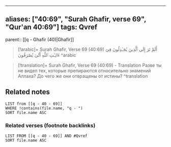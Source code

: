 
---
aliases: ["40:69", "Surah Ghafir, verse 69", "Qur'an 40:69"]
tags: Qvref
---

parent:: [[q - Ghafir (40)|Ghafir]]

> [!arabic]+ Surah Ghafir, Verse 69 (40:69)
> <span class="quran-arabic">أَلَمْ تَرَ إِلَى ٱلَّذِينَ يُجَـٰدِلُونَ فِىٓ ءَايَـٰتِ ٱللَّهِ أَنَّىٰ يُصْرَفُونَ</span>
^arabic

> [!translation]+ Surah Ghafir, Verse 69 (40:69) - Translation
> Разве ты не видел тех, которые препираются относительно знамений Аллаха? До чего же они отвращены от истины?
^translation



## Related notes
```dataview
LIST from [[q - 40 - 69]]
WHERE !contains(file.name, "q - ")
SORT file.name ASC
```

### Related verses (footnote backlinks)
```dataview
LIST FROM [[q - 40 - 69]] AND #Qvref
SORT file.name ASC
```

